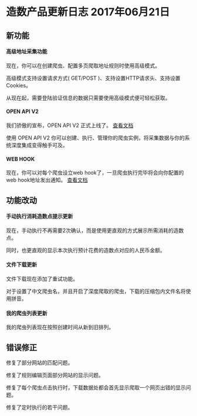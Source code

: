 # 造数产品更新日志 2017年06月21日

## **新功能**

#### 高级地址采集功能

   现在，你可以在创建爬虫、配置多页爬取地址规则时使用高级模式。

   高级模式支持设置请求方式\( GET/POST \)、支持设置HTTP请求头、支持设置Cookies。

   从现在起，需要登陆验证信息的数据只需要使用高级模式便可轻松获取。

#### OPEN API V2

  我们骄傲的宣布，OPEN API V2 正式上线了。   [查看文档](https://github.com/zaoshu/openapi)

  使用 OPEN API V2 你可以创建、执行、管理你的爬虫实例，将采集数据与你的系统深度集成变得触手可及。

#### WEB HOOK

  现在，你可以对每个爬虫设立web hook了，一旦爬虫执行完毕将会向你配置的web hook地址发出通知。 [查看文档](https://github.com/zaoshu/openapi)



## 功能改动

#### 手动执行消耗造数点提示更新

  现在，手动执行不再需要2次确认，而是使用更直观的方式展示所需消耗的造数点。

  同时，也更直观的显示本次执行预计花费的造数点对应的人民币金额。

#### 文件下载更新

  文件下载现在添加了重试功能。

  对于设置了中文爬虫名，并且开启了深度爬取的爬虫，下载的压缩包内文件名将使用拼音。

#### 我的爬虫列表更新

  我的爬虫列表现在按照创建时间从新到旧排列。



## 错误修正

   修复了部分网站的匹配问题。

   修复了规则编辑页面部分网站的显示问题。

   修复了每个爬虫点击执行时，下载数据处都会首先显示爬取一个网页出错的显示问题。

   修复了定时执行的若干问题。









